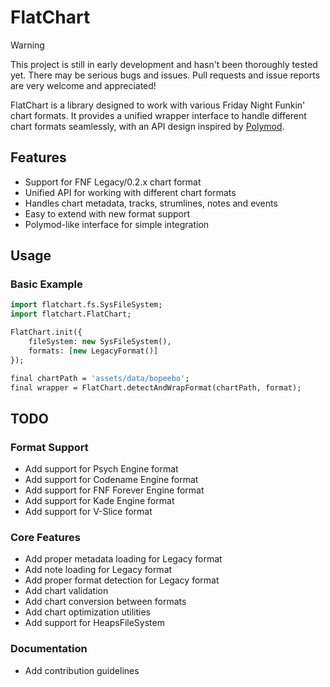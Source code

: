 # FlatChart

> [!WARNING]
> This project is still in early development and hasn't been thoroughly tested yet. There may be serious bugs and issues. Pull requests and issue reports are very welcome and appreciated!

FlatChart is a library designed to work with various Friday Night Funkin' chart formats. It provides a unified wrapper interface to handle different chart formats seamlessly, with an API design inspired by [Polymod](https://github.com/larsiusprime/polymod.git).

## Features

- Support for FNF Legacy/0.2.x chart format
- Unified API for working with different chart formats
- Handles chart metadata, tracks, strumlines, notes and events
- Easy to extend with new format support
- Polymod-like interface for simple integration

## Usage

### Basic Example
```haxe
import flatchart.fs.SysFileSystem;
import flatchart.FlatChart;

FlatChart.init({
	fileSystem: new SysFileSystem(),
	formats: [new LegacyFormat()]
});

final chartPath = 'assets/data/bopeebo';
final wrapper = FlatChart.detectAndWrapFormat(chartPath, format);
```

## TODO

### Format Support
- Add support for Psych Engine format
- Add support for Codename Engine format
- Add support for FNF Forever Engine format
- Add support for Kade Engine format
- Add support for V-Slice format

### Core Features
- Add proper metadata loading for Legacy format
- Add note loading for Legacy format
- Add proper format detection for Legacy format
- Add chart validation
- Add chart conversion between formats
- Add chart optimization utilities
- Add support for HeapsFileSystem

### Documentation
- Add contribution guidelines
